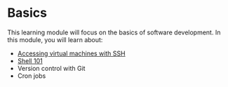 # Basics

This learning module will focus on the basics of software development. In this
module, you will learn about:

- [Accessing virtual machines with SSH](./accessing-virtual-machines-with-ssh.md)
- [Shell 101](./shell-101.md)
- Version control with Git
- Cron jobs
